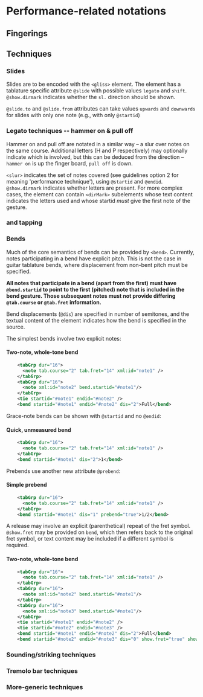# Performance-related notations

## Fingerings


## Techniques
### Slides

Slides are to be encoded with the `<gliss>` element. The element has a tablature specific attribute `@slide` with possible values `legato` and `shift`. `@show.dirmark` indicates whether the `sl.` direction should be shown.

`@slide.to` and `@slide.from` attributes can take values `upwards` and `downwards` for slides with only one note (e.g., with only `@startid`)

### Legato techniques -- hammer on & pull off 

Hammer on and pull off are notated in a similar way – a slur over notes on the same course. Additional letters (H and P respectively) may optionally indicate which is involved, but this can be deduced from the direction – `hammer on` is up the finger board, `pull off` is down.

`<slur>` indicates the set of notes covered (see guidelines option 2 for meaning 'performance technique'), using `@startid` and `@endid`. `@show.dirmark` indicates whether letters are present. For more complex cases, the element can contain `<dirMark>` subelements whose text content indicates the letters used and whose startid *must* give the first note of the gesture.

### and tapping


### Bends
Much of the core semantics of bends can be provided by `<bend>`. Currently, notes participating in a bend have explicit pitch. This is not the case in guitar tablature bends, where displacement from non-bent pitch must be specified. 

**All notes that participate in a bend (apart from the first) must have `@bend.startid` to point to the first (pitched) note that is included in the bend gesture. Those subsequent notes must not provide differing `@tab.course` or `@tab.fret` information.**

Bend displacements (`@dis`) are specified in number of semitones, and the textual content of the element indicates how the bend is specified in the source.

The simplest bends involve two explicit notes:

#### Two-note, whole-tone bend
```xml
    <tabGrp dur="16">
      <note tab.course="2" tab.fret="14" xml:id="note1" />
    </tabGrp>
    <tabGrp dur="16">
      <note xml:id="note2" bend.startid="#note1"/>
    </tabGrp>
    <tie startid="#note1" endid="#note2" />
    <bend startid="#note1" endid="#note2" dis="2">Full</bend>
```
Grace-note bends can be shown with `@startid` and no `@endid`:
#### Quick, unmeasured bend
```xml
    <tabGrp dur="16">
      <note tab.course="2" tab.fret="14" xml:id="note1" />
    </tabGrp>
    <bend startid="#note1" dis="2">1</bend>
```
Prebends use another new attribute `@prebend`:
#### Simple prebend
```xml
    <tabGrp dur="16">
      <note tab.course="2" tab.fret="14" xml:id="note1" />
    </tabGrp>
    <bend startid="#note1" dis="1" prebend="true">1/2</bend>
```
A release may involve an explicit (parenthetical) repeat of the fret symbol. `@show.fret` may be provided on `bend`, which then refers back to the original fret symbol, or text content may be included if a different symbol is required.

#### Two-note, whole-tone bend
```xml
    <tabGrp dur="16">
      <note tab.course="2" tab.fret="14" xml:id="note1" />
    </tabGrp>
    <tabGrp dur="16">
      <note xml:id="note2" bend.startid="#note1"/>
    </tabGrp>
    <tabGrp dur="16">
      <note xml:id="note3" bend.startid="#note1"/>
    </tabGrp>
    <tie startid="#note1" endid="#note2" />
    <tie startid="#note2" endid="#note3" />
    <bend startid="#note1" endid="#note2" dis="2">Full</bend>
    <bend startid="#note2" endid="#note3" dis="0" show.fret="true" show.fret.enclose="paren"/>
```


### Sounding/striking techniques

### Tremolo bar techniques

### More-generic techniques
